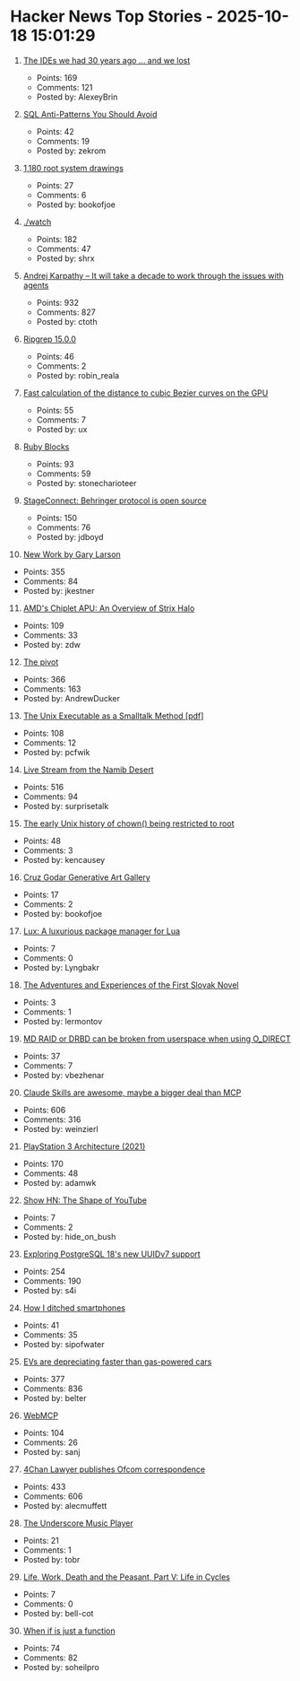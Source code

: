 # Hacker News Top Stories - 2025-10-18 15:01:29

1. [The IDEs we had 30 years ago ... and we lost](https://blogsystem5.substack.com/p/the-ides-we-had-30-years-ago-and)
   - Points: 169
   - Comments: 121
   - Posted by: AlexeyBrin

2. [SQL Anti-Patterns You Should Avoid](https://datamethods.substack.com/p/sql-anti-patterns-you-should-avoid)
   - Points: 42
   - Comments: 19
   - Posted by: zekrom

3. [1,180 root system drawings](https://images.wur.nl/digital/collection/coll13/search)
   - Points: 27
   - Comments: 6
   - Posted by: bookofjoe

4. [./watch](https://dotslashwatch.com/)
   - Points: 182
   - Comments: 47
   - Posted by: shrx

5. [Andrej Karpathy – It will take a decade to work through the issues with agents](https://www.dwarkesh.com/p/andrej-karpathy)
   - Points: 932
   - Comments: 827
   - Posted by: ctoth

6. [Ripgrep 15.0.0](https://github.com/BurntSushi/ripgrep/releases/tag/15.0.0)
   - Points: 46
   - Comments: 2
   - Posted by: robin_reala

7. [Fast calculation of the distance to cubic Bezier curves on the GPU](https://blog.pkh.me/p/46-fast-calculation-of-the-distance-to-cubic-bezier-curves-on-the-gpu.html)
   - Points: 55
   - Comments: 7
   - Posted by: ux

8. [Ruby Blocks](https://tech.stonecharioteer.com/posts/2025/ruby-blocks/)
   - Points: 93
   - Comments: 59
   - Posted by: stonecharioteer

9. [StageConnect: Behringer protocol is open source](https://github.com/OpenMixerProject/StageConnect)
   - Points: 150
   - Comments: 76
   - Posted by: jdboyd

10. [New Work by Gary Larson](https://www.thefarside.com/new-stuff)
   - Points: 355
   - Comments: 84
   - Posted by: jkestner

11. [AMD's Chiplet APU: An Overview of Strix Halo](https://chipsandcheese.com/p/amds-chiplet-apu-an-overview-of-strix)
   - Points: 109
   - Comments: 33
   - Posted by: zdw

12. [The pivot](https://www.antipope.org/charlie/blog-static/2025/10/the-pivot-1.html)
   - Points: 366
   - Comments: 163
   - Posted by: AndrewDucker

13. [The Unix Executable as a Smalltalk Method [pdf]](https://programmingmadecomplicated.wordpress.com/wp-content/uploads/2025/10/onward25-jakubovic.pdf)
   - Points: 108
   - Comments: 12
   - Posted by: pcfwik

14. [Live Stream from the Namib Desert](https://bookofjoe2.blogspot.com/2025/10/live-stream-from-namib-desert.html)
   - Points: 516
   - Comments: 94
   - Posted by: surprisetalk

15. [The early Unix history of chown() being restricted to root](https://utcc.utoronto.ca/~cks/space/blog/unix/ChownRestrictionEarlyHistory)
   - Points: 48
   - Comments: 3
   - Posted by: kencausey

16. [Cruz Godar Generative Art Gallery](https://cruzgodar.com/gallery/)
   - Points: 17
   - Comments: 2
   - Posted by: bookofjoe

17. [Lux: A luxurious package manager for Lua](https://github.com/lumen-oss/lux)
   - Points: 7
   - Comments: 0
   - Posted by: Lyngbakr

18. [The Adventures and Experiences of the First Slovak Novel](https://publicdomainreview.org/essay/the-adventures-and-experiences-of-the-first-slovak-novel/)
   - Points: 3
   - Comments: 1
   - Posted by: lermontov

19. [MD RAID or DRBD can be broken from userspace when using O_DIRECT](https://bugzilla.kernel.org/show_bug.cgi?id=99171)
   - Points: 37
   - Comments: 7
   - Posted by: vbezhenar

20. [Claude Skills are awesome, maybe a bigger deal than MCP](https://simonwillison.net/2025/Oct/16/claude-skills/)
   - Points: 606
   - Comments: 316
   - Posted by: weinzierl

21. [PlayStation 3 Architecture (2021)](https://www.copetti.org/writings/consoles/playstation-3)
   - Points: 170
   - Comments: 48
   - Posted by: adamwk

22. [Show HN: The Shape of YouTube](https://soy.leg.ovh/)
   - Points: 7
   - Comments: 2
   - Posted by: hide_on_bush

23. [Exploring PostgreSQL 18's new UUIDv7 support](https://aiven.io/blog/exploring-postgresql-18-new-uuidv7-support)
   - Points: 254
   - Comments: 190
   - Posted by: s4i

24. [How I ditched smartphones](https://discuss.techlore.tech/t/how-i-ditched-smartphones/15315)
   - Points: 41
   - Comments: 35
   - Posted by: sipofwater

25. [EVs are depreciating faster than gas-powered cars](https://restofworld.org/2025/ev-depreciation-blusmart-collapse/)
   - Points: 377
   - Comments: 836
   - Posted by: belter

26. [WebMCP](https://github.com/jasonjmcghee/WebMCP)
   - Points: 104
   - Comments: 26
   - Posted by: sanj

27. [4Chan Lawyer publishes Ofcom correspondence](https://alecmuffett.com/article/117792)
   - Points: 433
   - Comments: 606
   - Posted by: alecmuffett

28. [The Underscore Music Player](https://kottke.org/25/10/the-underscore-music-player)
   - Points: 21
   - Comments: 1
   - Posted by: tobr

29. [Life, Work, Death and the Peasant, Part V: Life in Cycles](https://acoup.blog/2025/10/17/collections-life-work-death-and-the-peasant-part-v-life-in-cycles/)
   - Points: 7
   - Comments: 0
   - Posted by: bell-cot

30. [When if is just a function](https://ryelang.org/blog/posts/if-as-function-blogpost-working-on-it_ver1/)
   - Points: 74
   - Comments: 82
   - Posted by: soheilpro

